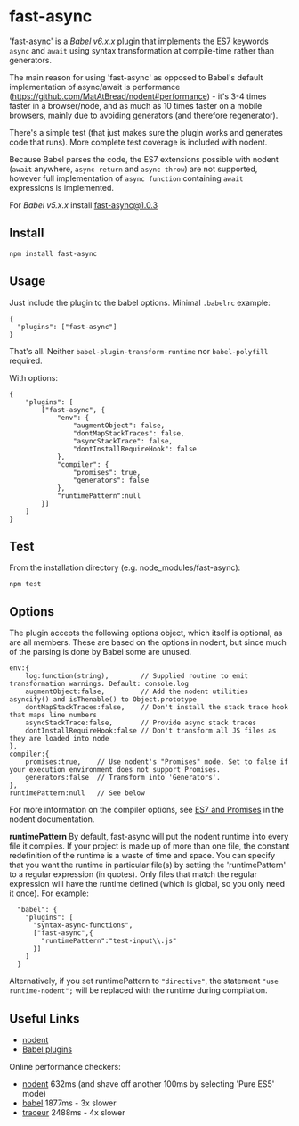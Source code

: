 fast-async
==========

'fast-async' is a _Babel v6.x.x_ plugin that implements the ES7 keywords `async` and `await` using syntax transformation
at compile-time rather than generators.

The main reason for using 'fast-async' as opposed to Babel's default implementation of async/await is
performance (https://github.com/MatAtBread/nodent#performance) - it's 3-4 times faster in a browser/node, and
as much as 10 times faster on a mobile browsers, mainly due to avoiding generators (and therefore regenerator).

There's a simple test (that just makes sure the plugin works and generates code that runs). More complete
test coverage is included with nodent.

Because Babel parses the code, the ES7 extensions possible with nodent (`await` anywhere, `async return` and `async throw`) are not supported, however full implementation of `async function` containing `await` expressions is implemented.

For _Babel v5.x.x_ install fast-async@1.0.3

Install
-------

	npm install fast-async
	
	
Usage
-----

Just include the plugin to the babel options. Minimal `.babelrc` example:

	{
  	  "plugins": ["fast-async"]
	}

That's all. Neither `babel-plugin-transform-runtime` nor `babel-polyfill` required.

With options:

	{
		"plugins": [
			["fast-async", {
				"env": {
					"augmentObject": false,
					"dontMapStackTraces": false,
					"asyncStackTrace": false,
					"dontInstallRequireHook": false
				},
				"compiler": {
					"promises": true,
					"generators": false
				},
				"runtimePattern":null
			}]
		]
	}


Test
----
From the installation directory (e.g. node_modules/fast-async):

	npm test

Options
-------
The plugin accepts the following options object, which itself is optional, as are all members. These are based on the options in nodent,
but since much of the parsing is done by Babel some are unused.

	env:{
		log:function(string),        // Supplied routine to emit transformation warnings. Default: console.log
		augmentObject:false,         // Add the nodent utilities asyncify() and isThenable() to Object.prototype
		dontMapStackTraces:false,    // Don't install the stack trace hook that maps line numbers
		asyncStackTrace:false,       // Provide async stack traces
		dontInstallRequireHook:false // Don't transform all JS files as they are loaded into node
	},
	compiler:{
		promises:true,    // Use nodent's "Promises" mode. Set to false if your execution environment does not support Promises.
		generators:false  // Transform into 'Generators'.
	},
	runtimePattern:null   // See below

For more information on the compiler options, see [ES7 and Promises](https://github.com/matatbread/nodent#es7-and-promises) in the nodent documentation.

__runtimePattern__ 
By default, fast-async will put the nodent runtime into every file it compiles. If your project is made up of more than one file, the constant
redefinition of the runtime is a waste of time and space. You can specify that you want the runtime in particular file(s) by setting the 'runtimePattern' to a regular expression (in quotes). Only files that match the regular expression will have the runtime defined (which is global, so you only need it once). For example:

	  "babel": {
	    "plugins": [
	      "syntax-async-functions",
	      ["fast-async",{
			"runtimePattern":"test-input\\.js"
		  }]
	    ]
	  }

Alternatively, if you set runtimePattern to `"directive"`, the statement `"use runtime-nodent";` will be replaced with the runtime during compilation.


Useful Links
------------

* [nodent](https://github.com/MatAtBread/nodent)
* [Babel plugins](http://babeljs.io/docs/advanced/plugins/)

Online performance checkers:

* [nodent](http://nodent.mailed.me.uk/#function%20pause%28%29%20{%0A%20%20%20%20return%20new%20Promise%28function%20%28%24return%2C%20%24error%29%20{%0A%20%20%20%20%20%20%20%20setTimeout%28function%20%28%29%20{%0A%20%20%20%20%20%20%20%20%20%20%20%20return%20%24return%280%29%3B%0A%20%20%20%20%20%20%20%20}%2C%200%29%3B%0A%20%20%20%20}%29%3B%0A}%0A%0Aasync%20function%20doNothing%28%29%20{%0A%20%20%20%20return%3B%0A}%0A%0Aasync%20function%20test%28%29%20{%0A%20%20%20%20var%20t%20%3D%20Date.now%28%29%3B%0A%20%20%20%20for%20%28var%20j%20%3D%200%3B%20j%20%3C%2050%3B%20j%2B%2B%29%20{%0A%20%20%20%20%20%20%20%20for%20%28var%20i%20%3D%200%3B%20i%20%3C%201000%3B%20i%2B%2B%29%20{%0A%20%20%20%20%20%20%20%20%20%20%20%20await%20doNothing%28%29%3B%0A%20%20%20%20%20%20%20%20}%0A%20%20%20%20%20%20%20%20await%20pause%28%29%3B%0A%20%20%20%20}%0A%20%20%20%20return%20Date.now%28%29%20-%20t%3B%0A}%0A%0Atest%28%29.then%28alert%29%3B%0A) 632ms (and shave off another 100ms by selecting 'Pure ES5' mode)
* [babel](https://babeljs.io/repl/#?experimental=true&evaluate=true&loose=false&spec=false&code=function%20pause%28%29%20{%0A%20%20%20%20return%20new%20Promise%28function%20%28%24return%2C%20%24error%29%20{%0A%20%20%20%20%20%20%20%20setTimeout%28function%20%28%29%20{%0A%20%20%20%20%20%20%20%20%20%20%20%20return%20%24return%280%29%3B%0A%20%20%20%20%20%20%20%20}%2C%200%29%3B%0A%20%20%20%20}%29%3B%0A}%0A%0Aasync%20function%20doNothing%28%29%20{%0A%20%20%20%20return%3B%0A}%0A%0Aasync%20function%20test%28%29%20{%0A%20%20%20%20var%20t%20%3D%20Date.now%28%29%3B%0A%20%20%20%20for%20%28var%20j%20%3D%200%3B%20j%20%3C%2050%3B%20j%2B%2B%29%20{%0A%20%20%20%20%20%20%20%20for%20%28var%20i%20%3D%200%3B%20i%20%3C%201000%3B%20i%2B%2B%29%20{%0A%20%20%20%20%20%20%20%20%20%20%20%20await%20doNothing%28%29%3B%0A%20%20%20%20%20%20%20%20}%0A%20%20%20%20%20%20%20%20await%20pause%28%29%3B%0A%20%20%20%20}%0A%20%20%20%20return%20Date.now%28%29%20-%20t%3B%0A}%0A%0Atest%28%29.then%28alert%2Calert%29%3B%0A) 1877ms - 3x slower
* [traceur](https://google.github.io/traceur-compiler/demo/repl.html#%2F%2F%20Options%3A%20--annotations%20--array-comprehension%20--async-functions%20--async-generators%20--exponentiation%20--export-from-extended%20--for-on%20--generator-comprehension%20--member-variables%20--proper-tail-calls%20--require%20--symbols%20--types%20%0Afunction%20pause%28%29%20{%0A%20%20%20%20return%20new%20Promise%28function%20%28%24return%2C%20%24error%29%20{%0A%20%20%20%20%20%20%20%20setTimeout%28function%20%28%29%20{%0A%20%20%20%20%20%20%20%20%20%20%20%20return%20%24return%280%29%3B%0A%20%20%20%20%20%20%20%20}%2C%200%29%3B%0A%20%20%20%20}%29%3B%0A}%0A%0Aasync%20function%20doNothing%28%29%20{%0A%20%20%20%20return%3B%0A}%0A%0Aasync%20function%20test%28%29%20{%0A%20%20%20%20var%20t%20%3D%20Date.now%28%29%3B%0A%20%20%20%20for%20%28var%20j%20%3D%200%3B%20j%20%3C%2050%3B%20j%2B%2B%29%20{%0A%20%20%20%20%20%20%20%20for%20%28var%20i%20%3D%200%3B%20i%20%3C%201000%3B%20i%2B%2B%29%20{%0A%20%20%20%20%20%20%20%20%20%20%20%20await%20doNothing%28%29%3B%0A%20%20%20%20%20%20%20%20}%0A%20%20%20%20%20%20%20%20await%20pause%28%29%3B%0A%20%20%20%20}%0A%20%20%20%20return%20Date.now%28%29%20-%20t%3B%0A}%0A%0Atest%28%29.then%28alert%2Calert%29%3B%20%0A) 2488ms - 4x slower
